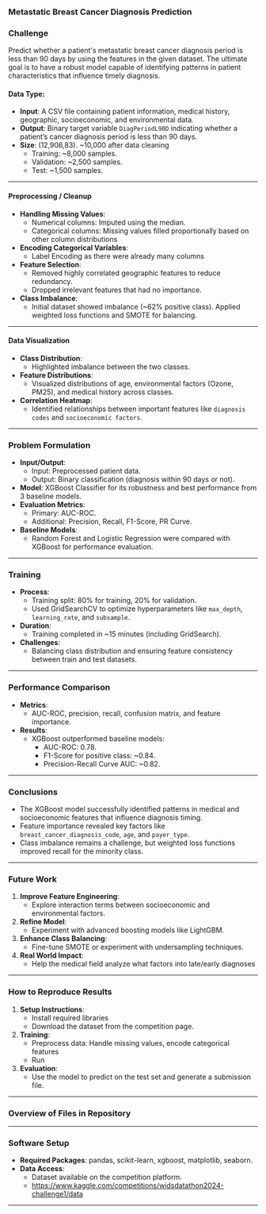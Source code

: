 ### Metastatic Breast Cancer Diagnosis Prediction

### Challenge
Predict whether a patient's metastatic breast cancer diagnosis period is less than 90 days by using the features in the given dataset. The ultimate goal is to have a robust model capable of identifying patterns in patient characteristics that influence timely diagnosis.

#### **Data Type:**
- **Input**: A CSV file containing patient information, medical history, geographic, socioeconomic, and environmental data. 
- **Output**: Binary target variable `DiagPeriodL90D` indicating whether a patient’s cancer diagnosis period is less than 90 days.
- **Size**: (12,906,83). ~10,000 after data cleaning
  - Training: ~8,000 samples.
  - Validation: ~2,500 samples.
  - Test: ~1,500 samples.

---

#### **Preprocessing / Cleanup**
- **Handling Missing Values**:
  - Numerical columns: Imputed using the median.
  - Categorical columns: Missing values filled proportionally based on other column distributions 
- **Encoding Categorical Variables**:
  - Label Encoding as there were already many columns
- **Feature Selection**:
  - Removed highly correlated geographic features to reduce redundancy.
  - Dropped irrelevant features that had no importance.
- **Class Imbalance**:
  - Initial dataset showed imbalance (~62% positive class). Applied weighted loss functions and SMOTE for balancing.

---

#### **Data Visualization**
- **Class Distribution**:
  - Highlighted imbalance between the two classes.
- **Feature Distributions**:
  - Visualized distributions of age, environmental factors (Ozone, PM25), and medical history across classes.
- **Correlation Heatmap**:
  - Identified relationships between important features like `diagnosis codes` and `socioeconomic factors`.

---

### **Problem Formulation**

- **Input/Output**:
  - Input: Preprocessed patient data.
  - Output: Binary classification (diagnosis within 90 days or not).
- **Model**: XGBoost Classifier for its robustness and best performance from 3 baseline models.
- **Evaluation Metrics**:
  - Primary: AUC-ROC.
  - Additional: Precision, Recall, F1-Score, PR Curve.
- **Baseline Models**:
  - Random Forest and Logistic Regression were compared with XGBoost for performance evaluation.

---

### **Training**

- **Process**:
  - Training split: 80% for training, 20% for validation.
  - Used GridSearchCV to optimize hyperparameters like `max_depth`, `learning_rate`, and `subsample`.
- **Duration**:
  - Training completed in ~15 minutes (including GridSearch).
- **Challenges**:
  - Balancing class distribution and ensuring feature consistency between train and test datasets.

---

### **Performance Comparison**

- **Metrics**:
  - AUC-ROC, precision, recall, confusion matrix, and feature importance.
- **Results**:
  - XGBoost outperformed baseline models:
    - AUC-ROC: 0.78.
    - F1-Score for positive class: ~0.84.
    - Precision-Recall Curve AUC: ~0.82.

---

### **Conclusions**

- The XGBoost model successfully identified patterns in medical and socioeconomic features that influence diagnosis timing.
- Feature importance revealed key factors like `breast_cancer_diagnosis_code`, `age`, and `payer_type`.
- Class imbalance remains a challenge, but weighted loss functions improved recall for the minority class.

---

### **Future Work**

1. **Improve Feature Engineering**:
   - Explore interaction terms between socioeconomic and environmental factors.
2. **Refine Model**:
   - Experiment with advanced boosting models like LightGBM.
3. **Enhance Class Balancing**:
   - Fine-tune SMOTE or experiment with undersampling techniques.
4. **Real World Impact**:
    - Help the medical field analyze what factors into late/early diagnoses

---

### **How to Reproduce Results**

1. **Setup Instructions**:
   - Install required libraries
   - Download the dataset from the competition page.
2. **Training**:
   - Preprocess data: Handle missing values, encode categorical features
   - Run 
3. **Evaluation**:
   - Use the model to predict on the test set and generate a submission file.

---

### **Overview of Files in Repository**



---

### **Software Setup**

- **Required Packages**: pandas, scikit-learn, xgboost, matplotlib, seaborn.
- **Data Access**:
  - Dataset available on the competition platform.
  - https://www.kaggle.com/competitions/widsdatathon2024-challenge1/data

---

